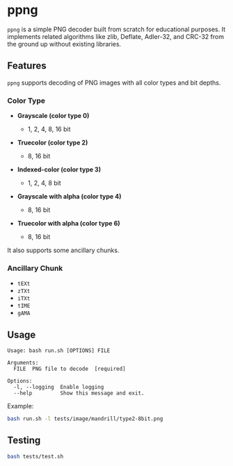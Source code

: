 # ppng

`ppng` is a simple PNG decoder built from scratch for educational purposes. It implements related algorithms like zlib, Deflate, Adler-32, and CRC-32 from the ground up without existing libraries.

## Features

`ppng` supports decoding of PNG images with all color types and bit depths.

### Color Type

- **Grayscale (color type 0)**
  - 1, 2, 4, 8, 16 bit

- **Truecolor (color type 2)**
  - 8, 16 bit

- **Indexed-color (color type 3)**
  - 1, 2, 4, 8 bit

- **Grayscale with alpha (color type 4)**
  - 8, 16 bit

- **Truecolor with alpha (color type 6)**
  - 8, 16 bit

It also supports some ancillary chunks.

### Ancillary Chunk

- `tEXt`
- `zTXt`
- `iTXt`
- `tIME`
- `gAMA`

## Usage

```text
Usage: bash run.sh [OPTIONS] FILE

Arguments:
  FILE  PNG file to decode  [required]

Options:
  -l, --logging  Enable logging
  --help         Show this message and exit.
```

Example:

```sh
bash run.sh -l tests/image/mandrill/type2-8bit.png
```

## Testing

```sh
bash tests/test.sh
```
